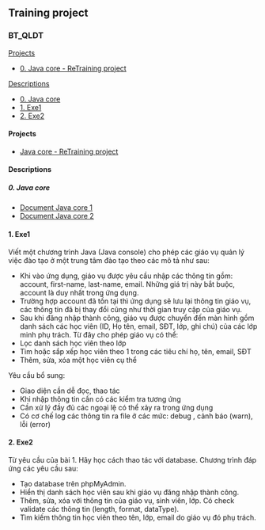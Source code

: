 ## Training project

### BT_QLDT

[Projects](#Projects)
- [0. Java core - ReTraining project](#projects)
    
[Descriptions](#descriptions)
- [0. Java core](#0-java-core)
- [1. Exe1](#1-exe1)
- [2. Exe2](#2-exe2)

#### Projects
- [Java core - ReTraining project](https://github.com/ThanhHa1001/TrainingProject/tree/exe0)


#### Descriptions
##### 0. Java core
- [Document Java core 1](https://drive.google.com/open?id=1NwTw2P7mH_-gIQdsh9f37otidRkP_kk_)
- [Document Java core 2](https://drive.google.com/open?id=1GkzuGHqjqjh8V1hb5enPYLluNcvdmuWd)

#### 1. Exe1 
Viết một chương trình Java (Java console) cho phép các giáo vụ quản lý việc đào tạo ở một trung tâm đào tạo theo các mô tả như sau:

- Khi vào ứng dụng, giáo vụ được yêu cầu nhập các thông tin gồm: account, first-name, last-name, email. Những giá trị này bắt buộc, account là duy nhất trong ứng dụng.
- Trường hợp account đã tồn tại thì ứng dụng sẽ lưu lại thông tin giáo vụ, các thông tin đã bị thay đổi cũng như thời gian truy cập của giáo vụ.
- Sau khi đăng nhập thành công, giáo vụ được chuyển đến màn hình gồm danh sách các học viên (ID, Họ tên, email, SĐT, lớp, ghi chú) của các lớp minh phụ trách. Từ đây cho phép giáo vụ có thể:
- Lọc danh sách học viên theo lớp
- Tìm hoặc sắp xếp học viên theo 1 trong các tiêu chí họ, tên, email, SĐT
- Thêm, sửa, xóa một học viên cụ thể

Yêu cầu bổ sung:

- Giao diện cần dễ đọc, thao tác
- Khi nhập thông tin cần có các kiểm tra tương ứng
- Cần xử lý đầy đủ các ngoại lệ có thể xảy ra trong ứng dụng
- Có cơ chế log các thông tin ra file ở các mức: debug , cảnh báo (warn), lỗi (error)


#### 2. Exe2
Từ yêu cầu của bài 1. Hãy học cách thao tác với database. Chương trình đáp ứng các yêu cầu sau: 
- Tạo database trên phpMyAdmin. 
- Hiển thị danh sách học viên sau khi giáo vụ đăng nhập thành công. 
- Thêm, sửa, xóa với thông tin của giáo vụ, sinh viên, lớp. Có check validate các thông tin (length, format, dataType). 
- Tìm kiếm thông tin học viên theo tên, lớp, email do giáo vụ đó phụ trách.
